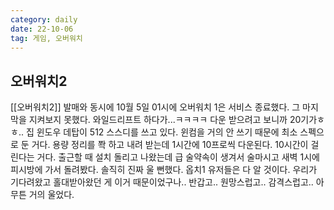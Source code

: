 ```yaml
---
category: daily
date: 22-10-06
tag: 게임, 오버워치
---
```

## 오버워치2
[[오버워치2]] 발매와 동시에 10월 5일 01시에 오버워치 1은 서비스 종료했다.
그 마지막을 지켜보지 못했다. 와일드리프트 하다가...ㅋㅋㅋㅋ
다운 받으려고 보니까 20기가ㅎㅎ..
집 윈도우 데탑이 512 스스디를 쓰고 있다. 윈컴을 거의 안 쓰기 때문에 최소 스펙으로 둔 거다.
용량 정리를 쫙 하고 내려 받는데 1시간에 10프로씩 다운된다. 10시간이 걸린다는 거다.
출근할 때 설치 돌리고 나왔는데 급 술약속이 생겨서 술마시고 새벽 1시에 피시방에 가서 돌려봤다.
솔직히 진짜 울 뻔했다.
옵치1 유저들은 다 알 것이다. 우리가 기다려왔고 홀대받아왔던 게 이거 때문이었구나.. 반갑고.. 원망스럽고.. 감격스럽고.. 아무튼 거의 울었다.
